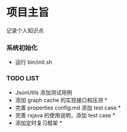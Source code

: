 # 项目主旨 #
记录个人知识点

### 系统初始化 ###
* 运行 bin/init.sh

### TODO LIST ###
* JsonUtils 添加测试用例
* 添加 graph cache 的实现接口和压测 *
* 完善 properties config.md 添加 test case *
* 完善 rxjava 的使用说明，添加 test case *
* 添加定时复习框架 *
